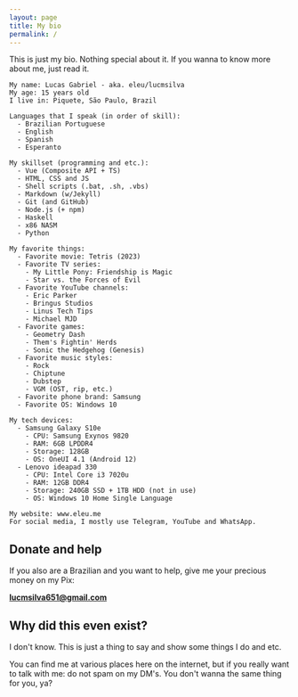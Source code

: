 ```yaml
---
layout: page
title: My bio
permalink: /
---
```

This is just my bio. Nothing special about it. If you wanna to know more about me, just read it.
```
My name: Lucas Gabriel - aka. eleu/lucmsilva
My age: 15 years old
I live in: Piquete, São Paulo, Brazil

Languages that I speak (in order of skill):
  - Brazilian Portuguese
  - English
  - Spanish
  - Esperanto

My skillset (programming and etc.):
  - Vue (Composite API + TS)
  - HTML, CSS and JS
  - Shell scripts (.bat, .sh, .vbs)
  - Markdown (w/Jekyll)
  - Git (and GitHub)
  - Node.js (+ npm)
  - Haskell
  - x86 NASM
  - Python
 
My favorite things:
  - Favorite movie: Tetris (2023)
  - Favorite TV series:
    - My Little Pony: Friendship is Magic
    - Star vs. the Forces of Evil
  - Favorite YouTube channels:
    - Eric Parker
    - Bringus Studios
    - Linus Tech Tips
    - Michael MJD
  - Favorite games:
    - Geometry Dash
    - Them's Fightin' Herds
    - Sonic the Hedgehog (Genesis)
  - Favorite music styles:
    - Rock
    - Chiptune
    - Dubstep
    - VGM (OST, rip, etc.)
  - Favorite phone brand: Samsung
  - Favorite OS: Windows 10

My tech devices:
  - Samsung Galaxy S10e
    - CPU: Samsung Exynos 9820
    - RAM: 6GB LPDDR4
    - Storage: 128GB
    - OS: OneUI 4.1 (Android 12)
  - Lenovo ideapad 330
    - CPU: Intel Core i3 7020u
    - RAM: 12GB DDR4
    - Storage: 240GB SSD + 1TB HDD (not in use)
    - OS: Windows 10 Home Single Language

My website: www.eleu.me
For social media, I mostly use Telegram, YouTube and WhatsApp.
```
## Donate and help
If you also are a Brazilian and you want to help, give me your precious money on my Pix:

**lucmsilva651@gmail.com**

## Why did this even exist?
I don't know. This is just a thing to say and show some things I do and etc.

You can find me at various places here on the internet, but if you really want to talk with me: do not spam on my DM's. You don't wanna the same thing for you, ya?
